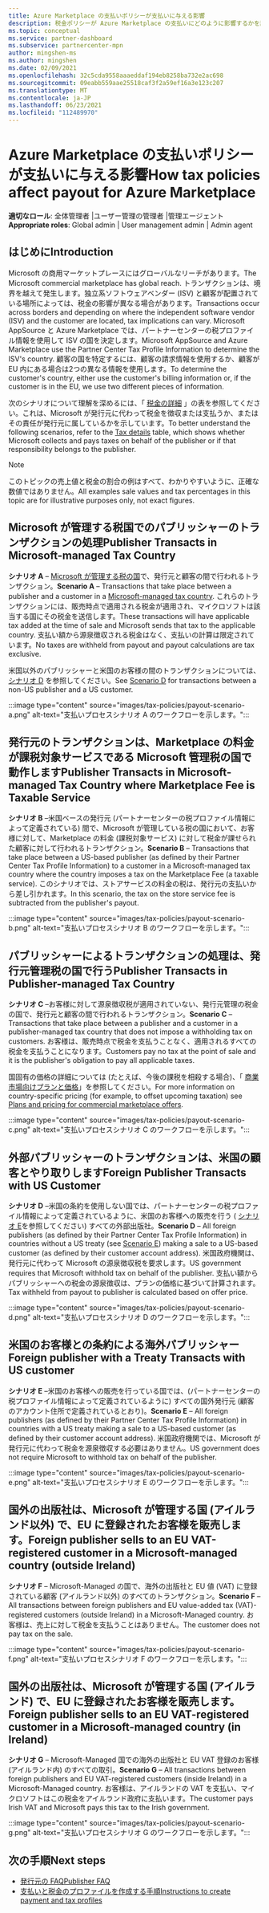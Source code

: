 ```yaml
---
title: Azure Marketplace の支払いポリシーが支払いに与える影響
description: 税金ポリシーが Azure Marketplace の支払いにどのように影響するかを説明します。
ms.topic: conceptual
ms.service: partner-dashboard
ms.subservice: partnercenter-mpn
author: mingshen-ms
ms.author: mingshen
ms.date: 02/09/2021
ms.openlocfilehash: 32c5cda9558aaaeddaf194eb8258ba732e2ac698
ms.sourcegitcommit: 09eabb559aae25518caf3f2a59ef16a3e123c207
ms.translationtype: MT
ms.contentlocale: ja-JP
ms.lasthandoff: 06/23/2021
ms.locfileid: "112489970"
---
```

# <a name="how-tax-policies-affect-payout-for-azure-marketplace"></a><span data-ttu-id="793e6-103">Azure Marketplace の支払いポリシーが支払いに与える影響</span><span class="sxs-lookup"><span data-stu-id="793e6-103">How tax policies affect payout for Azure Marketplace</span></span>

<span data-ttu-id="793e6-104">**適切なロール**: 全体管理者 |ユーザー管理の管理者 |管理エージェント</span><span class="sxs-lookup"><span data-stu-id="793e6-104">**Appropriate roles**: Global admin | User management admin | Admin agent</span></span>

## <a name="introduction"></a><span data-ttu-id="793e6-105">はじめに</span><span class="sxs-lookup"><span data-stu-id="793e6-105">Introduction</span></span>

<span data-ttu-id="793e6-106">Microsoft の商用マーケットプレースにはグローバルなリーチがあります。</span><span class="sxs-lookup"><span data-stu-id="793e6-106">The Microsoft commercial marketplace has global reach.</span></span> <span data-ttu-id="793e6-107">トランザクションは、境界を越えて発生します。独立系ソフトウェアベンダー (ISV) と顧客が配置されている場所によっては、税金の影響が異なる場合があります。</span><span class="sxs-lookup"><span data-stu-id="793e6-107">Transactions occur across borders and depending on where the independent software vendor (ISV) and the customer are located, tax implications can vary.</span></span> <span data-ttu-id="793e6-108">Microsoft AppSource と Azure Marketplace では、パートナーセンターの税プロファイル情報を使用して ISV の国を決定します。</span><span class="sxs-lookup"><span data-stu-id="793e6-108">Microsoft AppSource and Azure Marketplace use the Partner Center Tax Profile Information to determine the ISV's country.</span></span> <span data-ttu-id="793e6-109">顧客の国を特定するには、顧客の請求情報を使用するか、顧客が EU 内にある場合は2つの異なる情報を使用します。</span><span class="sxs-lookup"><span data-stu-id="793e6-109">To determine the customer's country, either use the customer's billing information or, if the customer is in the EU, we use two different pieces of information.</span></span>

<span data-ttu-id="793e6-110">次のシナリオについて理解を深めるには、「 [税金の詳細](tax-details-marketplace.md) 」の表を参照してください。これは、Microsoft が発行元に代わって税金を徴収または支払うか、またはその責任が発行元に属しているかを示しています。</span><span class="sxs-lookup"><span data-stu-id="793e6-110">To better understand the following scenarios, refer to the [Tax details](tax-details-marketplace.md) table, which shows whether Microsoft collects and pays taxes on behalf of the publisher or if that responsibility belongs to the publisher.</span></span>

> [!NOTE]
> <span data-ttu-id="793e6-111">このトピックの売上値と税金の割合の例はすべて、わかりやすいように、正確な数値ではありません。</span><span class="sxs-lookup"><span data-stu-id="793e6-111">All examples sale values and tax percentages in this topic are for illustrative purposes only, not exact figures.</span></span>

## <a name="publisher-transacts-in-microsoft-managed-tax-country"></a><span data-ttu-id="793e6-112">Microsoft が管理する税国でのパブリッシャーのトランザクションの処理</span><span class="sxs-lookup"><span data-stu-id="793e6-112">Publisher Transacts in Microsoft-managed Tax Country</span></span>

<span data-ttu-id="793e6-113">**シナリオ A** – [Microsoft が管理する税の国](tax-details-marketplace.md#microsoft-managed-countries)で、発行元と顧客の間で行われるトランザクション。</span><span class="sxs-lookup"><span data-stu-id="793e6-113">**Scenario A** – Transactions that take place between a publisher and a customer in a [Microsoft-managed tax country](tax-details-marketplace.md#microsoft-managed-countries).</span></span> <span data-ttu-id="793e6-114">これらのトランザクションには、販売時点で適用される税金が適用され、マイクロソフトは該当する国にその税金を送信します。</span><span class="sxs-lookup"><span data-stu-id="793e6-114">These transactions will have applicable tax added at the time of sale and Microsoft sends that tax to the applicable country.</span></span> <span data-ttu-id="793e6-115">支払い額から源泉徴収される税金はなく、支払いの計算は限定されています。</span><span class="sxs-lookup"><span data-stu-id="793e6-115">No taxes are withheld from payout and payout calculations are tax exclusive.</span></span>

<span data-ttu-id="793e6-116">米国以外のパブリッシャーと米国のお客様の間のトランザクションについては、 [シナリオ D](#foreign-publisher-transacts-with-us-customer) を参照してください。</span><span class="sxs-lookup"><span data-stu-id="793e6-116">See [Scenario D](#foreign-publisher-transacts-with-us-customer) for transactions between a non-US publisher and a US customer.</span></span>

:::image type="content" source="images/tax-policies/payout-scenario-a.png" alt-text="支払いプロセスシナリオ A のワークフローを示します。":::

## <a name="publisher-transacts-in-microsoft-managed-tax-country-where-marketplace-fee-is-taxable-service"></a><span data-ttu-id="793e6-118">発行元のトランザクションは、Marketplace の料金が課税対象サービスである Microsoft 管理税の国で動作します</span><span class="sxs-lookup"><span data-stu-id="793e6-118">Publisher Transacts in Microsoft-managed Tax Country where Marketplace Fee is Taxable Service</span></span>

<span data-ttu-id="793e6-119">**シナリオ B** –米国ベースの発行元 (パートナーセンターの税プロファイル情報によって定義されている) 間で、Microsoft が管理している税の国において、お客様に対して、Marketplace の料金 (課税対象サービス) に対して税金が課せられた顧客に対して行われるトランザクション。</span><span class="sxs-lookup"><span data-stu-id="793e6-119">**Scenario B** – Transactions that take place between a US-based publisher (as defined by their Partner Center Tax Profile Information) to a customer in a Microsoft-managed tax country where the country imposes a tax on the Marketplace Fee (a taxable service).</span></span> <span data-ttu-id="793e6-120">このシナリオでは、ストアサービスの料金の税は、発行元の支払いから差し引かれます。</span><span class="sxs-lookup"><span data-stu-id="793e6-120">In this scenario, the tax on the store service fee is subtracted from the publisher's payout.</span></span>

:::image type="content" source="images/tax-policies/payout-scenario-b.png" alt-text="支払いプロセスシナリオ B のワークフローを示します。":::

## <a name="publisher-transacts-in-publisher-managed-tax-country"></a><span data-ttu-id="793e6-122">パブリッシャーによるトランザクションの処理は、発行元管理税の国で行う</span><span class="sxs-lookup"><span data-stu-id="793e6-122">Publisher Transacts in Publisher-managed Tax Country</span></span>

<span data-ttu-id="793e6-123">**シナリオ C** –お客様に対して源泉徴収税が適用されていない、発行元管理の税金の国で、発行元と顧客の間で行われるトランザクション。</span><span class="sxs-lookup"><span data-stu-id="793e6-123">**Scenario C** – Transactions that take place between a publisher and a customer in a publisher-managed tax country that does not impose a withholding tax on customers.</span></span> <span data-ttu-id="793e6-124">お客様は、販売時点で税金を支払うことなく、適用されるすべての税金を支払うことになります。</span><span class="sxs-lookup"><span data-stu-id="793e6-124">Customers pay no tax at the point of sale and it is the publisher's obligation to pay all applicable taxes.</span></span>

<span data-ttu-id="793e6-125">国固有の価格の詳細については (たとえば、今後の課税を相殺する場合)、「 [商業市場向けプランと価格](/azure/marketplace/plans-pricing#custom-prices)」を参照してください。</span><span class="sxs-lookup"><span data-stu-id="793e6-125">For more information on country-specific pricing (for example, to offset upcoming taxation) see [Plans and pricing for commercial marketplace offers](/azure/marketplace/plans-pricing#custom-prices).</span></span>

:::image type="content" source="images/tax-policies/payout-scenario-c.png" alt-text="支払いプロセスシナリオ C のワークフローを示します。":::

## <a name="foreign-publisher-transacts-with-us-customer"></a><span data-ttu-id="793e6-127">外部パブリッシャーのトランザクションは、米国の顧客とやり取りします</span><span class="sxs-lookup"><span data-stu-id="793e6-127">Foreign Publisher Transacts with US Customer</span></span>

<span data-ttu-id="793e6-128">**シナリオ D** –米国の条約を使用しない国では、パートナーセンターの税プロファイル情報によって定義されているように、米国のお客様への販売を行う ( [シナリオ E](#foreign-publisher-with-a-treaty-transacts-with-us-customer)を参照してください) すべての外部出版社。</span><span class="sxs-lookup"><span data-stu-id="793e6-128">**Scenario D** – All foreign publishers (as defined by their Partner Center Tax Profile Information) in countries without a US treaty (see [Scenario E](#foreign-publisher-with-a-treaty-transacts-with-us-customer)) making a sale to a US-based customer (as defined by their customer account address).</span></span> <span data-ttu-id="793e6-129">米国政府機関は、発行元に代わって Microsoft の源泉徴収税を要求します。</span><span class="sxs-lookup"><span data-stu-id="793e6-129">US government requires that Microsoft withhold tax on behalf of the publisher.</span></span> <span data-ttu-id="793e6-130">支払い額からパブリッシャーへの税金の源泉徴収は、プランの価格に基づいて計算されます。</span><span class="sxs-lookup"><span data-stu-id="793e6-130">Tax withheld from payout to publisher is calculated based on offer price.</span></span>

:::image type="content" source="images/tax-policies/payout-scenario-d.png" alt-text="支払いプロセスシナリオ D のワークフローを示します。":::

## <a name="foreign-publisher-with-a-treaty-transacts-with-us-customer"></a><span data-ttu-id="793e6-132">米国のお客様との条約による海外パブリッシャー</span><span class="sxs-lookup"><span data-stu-id="793e6-132">Foreign publisher with a Treaty Transacts with US customer</span></span>

<span data-ttu-id="793e6-133">**シナリオ E** –米国のお客様への販売を行っている国では、(パートナーセンターの税プロファイル情報によって定義されているように) すべての国外発行元 (顧客のアカウント住所で定義されているとおり)。</span><span class="sxs-lookup"><span data-stu-id="793e6-133">**Scenario E** – All foreign publishers (as defined by their Partner Center Tax Profile Information) in countries with a US treaty making a sale to a US-based customer (as defined by their customer account address).</span></span> <span data-ttu-id="793e6-134">米国政府機関では、Microsoft が発行元に代わって税金を源泉徴収する必要はありません。</span><span class="sxs-lookup"><span data-stu-id="793e6-134">US government does not require Microsoft to withhold tax on behalf of the publisher.</span></span>

:::image type="content" source="images/tax-policies/payout-scenario-e.png" alt-text="支払いプロセスシナリオ E のワークフローを示します。":::

## <a name="foreign-publisher-sells-to-an-eu-vat-registered-customer-in-a-microsoft-managed-country-outside-ireland"></a><span data-ttu-id="793e6-136">国外の出版社は、Microsoft が管理する国 (アイルランド以外) で、EU に登録されたお客様を販売します。</span><span class="sxs-lookup"><span data-stu-id="793e6-136">Foreign publisher sells to an EU VAT-registered customer in a Microsoft-managed country (outside Ireland)</span></span>

<span data-ttu-id="793e6-137">**シナリオ F** – Microsoft-Managed の国で、海外の出版社と EU 値 (VAT) に登録されている顧客 (アイルランド以外) のすべてのトランザクション。</span><span class="sxs-lookup"><span data-stu-id="793e6-137">**Scenario F** – All transactions between foreign publishers and EU value-added tax (VAT)-registered customers (outside Ireland) in a Microsoft-Managed country.</span></span> <span data-ttu-id="793e6-138">お客様は、売上に対して税金を支払うことはありません。</span><span class="sxs-lookup"><span data-stu-id="793e6-138">The customer does not pay tax on the sale.</span></span>

:::image type="content" source="images/tax-policies/payout-scenario-f.png" alt-text="支払いプロセスシナリオ F のワークフローを示します。":::

## <a name="foreign-publisher-sells-to-an-eu-vat-registered-customer-in-a-microsoft-managed-country-in-ireland"></a><span data-ttu-id="793e6-140">国外の出版社は、Microsoft が管理する国 (アイルランド) で、EU に登録されたお客様を販売します。</span><span class="sxs-lookup"><span data-stu-id="793e6-140">Foreign publisher sells to an EU VAT-registered customer in a Microsoft-managed country (in Ireland)</span></span>

<span data-ttu-id="793e6-141">**シナリオ G** – Microsoft-Managed 国での海外の出版社と EU VAT 登録のお客様 (アイルランド内) のすべての取引。</span><span class="sxs-lookup"><span data-stu-id="793e6-141">**Scenario G** – All transactions between foreign publishers and EU VAT-registered customers (inside Ireland) in a Microsoft-Managed country.</span></span> <span data-ttu-id="793e6-142">お客様は、アイルランドの VAT を支払い、マイクロソフトはこの税金をアイルランド政府に支払います。</span><span class="sxs-lookup"><span data-stu-id="793e6-142">The customer pays Irish VAT and Microsoft pays this tax to the Irish government.</span></span>

:::image type="content" source="images/tax-policies/payout-scenario-g.png" alt-text="支払いプロセスシナリオ G のワークフローを示します。":::

## <a name="next-steps"></a><span data-ttu-id="793e6-144">次の手順</span><span class="sxs-lookup"><span data-stu-id="793e6-144">Next steps</span></span>

- [<span data-ttu-id="793e6-145">発行元の FAQ</span><span class="sxs-lookup"><span data-stu-id="793e6-145">Publisher FAQ</span></span>](/azure/marketplace/marketplace-faq-publisher-guide)
- [<span data-ttu-id="793e6-146">支払いと税金のプロファイルを作成する手順</span><span class="sxs-lookup"><span data-stu-id="793e6-146">Instructions to create payment and tax profiles</span></span>](./set-up-your-payout-account.md?context=%2fazure%2fmarketplace%2fcontext%2fcontext#create-a-payment-profile)